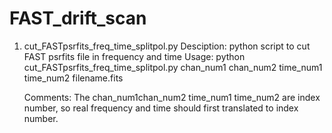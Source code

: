 # FAST_drift_scan

1. cut_FASTpsrfits_freq_time_splitpol.py
   Desciption: python script to cut FAST psrfits file in frequency and time
   Usage:
         python cut_FASTpsrfits_freq_time_splitpol.py chan_num1 chan_num2 time_num1 time_num2 filename.fits

   Comments: The chan_num1chan_num2 time_num1 time_num2 are index number, so real frequency and time should first translated to index number.




